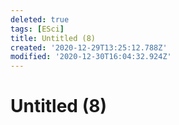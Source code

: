 ```yaml
---
deleted: true
tags: [ESci]
title: Untitled (8)
created: '2020-12-29T13:25:12.788Z'
modified: '2020-12-30T16:04:32.924Z'
---
```


# Untitled (8)
